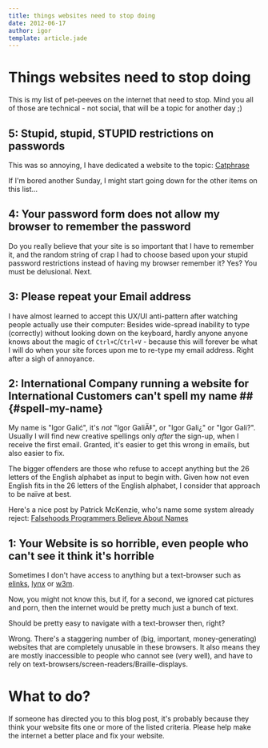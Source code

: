 ```yaml
---
title: things websites need to stop doing
date: 2012-06-17
author: igor
template: article.jade
---
```

# Things websites need to stop doing
This is my list of pet-peeves on the internet that need to stop. Mind you all of those are technical - not social, that will be a topic for another day ;)

5: Stupid, stupid, STUPID restrictions on passwords
---------------------------------------------------

This was so annoying, I have dedicated a website to the topic: [Catphrase](http://catphrase.org/)

If I'm bored another Sunday, I might start going down for the other items on this list…

4: Your password form does not allow my browser to remember the password
------------------------------------------------------------------------

Do you really believe that your site is so important that I have to remember it, and the random string of crap I had to choose based upon your stupid password restrictions instead of having my browser remember it? Yes? You must be delusional. Next.

3: Please repeat your Email address
-----------------------------------

I have almost learned to accept this UX/UI anti-pattern after watching people actually use their computer: Besides wide-spread inability to type (correctly) without looking down on the keyboard, hardly anyone anyone knows about the magic of `Ctrl+C`/`Ctrl+V` - because this will forever be what I will do when your site forces upon me to re-type my email address. Right after a sigh of annoyance.

## 2: International Company running a website for International Customers can't spell my name ## {#spell-my-name}

My name is "Igor Galić", it's *not* "Igor GaliÄ‡", or "Igor Gali¿" or "Igor Gali?". Usually I will find new creative spellings only *after* the sign-up, when I receive the first email. Granted, it's easier to get this wrong in emails, but also easier to fix.

The bigger offenders are those who refuse to accept anything but the 26 letters of the English alphabet as input to begin with. Given how not even English fits in the 26 letters of the English alphabet, I consider that approach to be naïve at best.

Here's a nice post by Patrick McKenzie, who's name some system already reject: [Falsehoods Programmers Believe About Names](http://www.kalzumeus.com/2010/06/17/falsehoods-programmers-believe-about-names/ "Falsehoods Programmers Believe About Names")

1: Your Website is so horrible, even people who can't see it think it's horrible
--------------------------------------------------------------------------------

Sometimes I don't have access to anything but a text-browser such as [elinks](http://elinks.or.cz/), [lynx](http://lynx.isc.org/) or [w3m](http://w3m.sourceforge.net/).

Now, you might not know this, but if, for a second, we ignored cat pictures and porn, then the internet would be pretty much just a bunch of text.

Should be pretty easy to navigate with a text-browser then, right?

Wrong. There's a staggering number of (big, important, money-generating) websites that are completely unusable in these browsers. It also means they are mostly inaccessible to people who cannot see (very well), and have to rely on text-browsers/screen-readers/Braille-displays.

What to do?
===========

If someone has directed you to this blog post, it's probably because they think your website fits one or more of the listed criteria. Please help make the internet a better place and fix your website.
